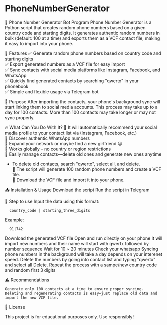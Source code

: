 # PhoneNumberGenerator

📱 Phone Number Generator Bot Program
Phone Number Generator is a Python script that creates random phone numbers based on a given country code and starting digits. 
It generates authentic random numbers in bulk (default: 100 at a time) and exports them as a VCF contact file, making it easy to import into your phone.

🚀 Features
✅ Generate random phone numbers based on country code and starting digits<br>
✅ Export generated numbers as a VCF file for easy import<br>
✅ Sync contacts with social media platforms like Instagram, Facebook, and WhatsApp<br>
✅ Quickly find generated contacts by searching "qwertx" in your phonebook<br>
✅ Simple and flexible usage via Telegram bot<br>

🎯 Purpose
After importing the contacts, your phone's background sync will start linking them to social media accounts. 
This process may take up to a day for 100 contacts. More than 100 contacts may take longer or may not sync properly.

🔥 What Can You Do With It?
🔹 It will automatically recommend your social media profile to your contact list via (Instagram, Facebook, etc.)<br>
🔹 Discover authentic WhatsApp numbers<br>
🔹 Expand your network or maybe find a new girlfriend 😉<br>
🔹 Works globally – no country or region restrictions<br>
🔹 Easily manage contacts—delete old ones and generate new ones anytime<br>
  - To delete old contacts, search "qwertx", select all, and delete.<br>
🔹 The script will generate 100 random phone numbers and create a VCF file.<br>
🔹 Download the VCF file and import it into your phone.<br>

📥 Installation & Usage
    Download the script
    Run the script in Telegram


🚀 Step to use
  Input the data using this format:
  
      country_code | starting_three_digits
  
  Example:
  
      91|742

  Download the generated VCF file
  Open and run directly on your phone
  It will import new numbers and their name will start with qwertx followed by number sequence
  Wait for 10 ~ 20 minutes
  Check your whatsapp
  Syncing phone numbers in the background will take a day depends on your interenet speed. 
  Delete the numbers by going into contact list and typing "qwertx" and select all Delete.
  Repeat the process with a sampe/new country code and random first 3 digits


⚠️ Recommendations

    Generate only 100 contacts at a time to ensure proper syncing.
    Deleting and regenerating contacts is easy—just replace old data and import the new VCF file.

📜 License

This project is for educational purposes only. Use responsibly!
